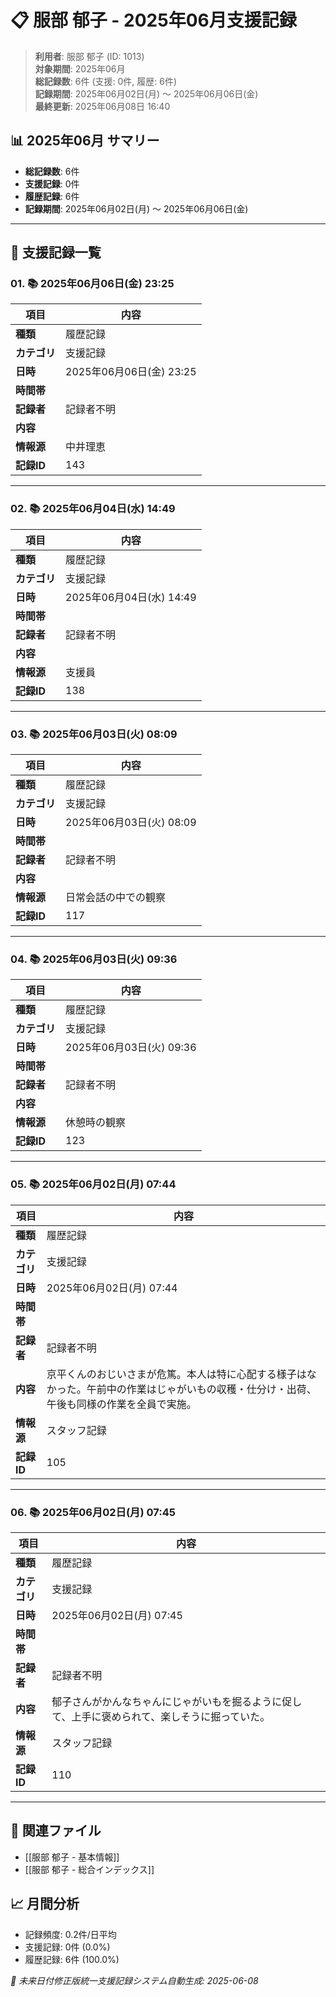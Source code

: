 # 📋 服部 郁子 - 2025年06月支援記録

> **利用者**: 服部 郁子 (ID: 1013)  
> **対象期間**: 2025年06月  
> **総記録数**: 6件 (支援: 0件, 履歴: 6件)  
> **記録期間**: 2025年06月02日(月) ～ 2025年06月06日(金)  
> **最終更新**: 2025年06月08日 16:40

## 📊 2025年06月 サマリー
- **総記録数**: 6件
- **支援記録**: 0件
- **履歴記録**: 6件
- **記録期間**: 2025年06月02日(月) ～ 2025年06月06日(金)

---

## 📝 支援記録一覧

### 01. 📚 2025年06月06日(金) 23:25

| 項目 | 内容 |
|------|------|
| **種類** | 履歴記録 |
| **カテゴリ** | 支援記録 |
| **日時** | 2025年06月06日(金) 23:25 |
| **時間帯** |  |
| **記録者** | 記録者不明 |
| **内容** |  |
| **情報源** | 中井理恵 |
| **記録ID** | 143 |

---

### 02. 📚 2025年06月04日(水) 14:49

| 項目 | 内容 |
|------|------|
| **種類** | 履歴記録 |
| **カテゴリ** | 支援記録 |
| **日時** | 2025年06月04日(水) 14:49 |
| **時間帯** |  |
| **記録者** | 記録者不明 |
| **内容** |  |
| **情報源** | 支援員 |
| **記録ID** | 138 |

---

### 03. 📚 2025年06月03日(火) 08:09

| 項目 | 内容 |
|------|------|
| **種類** | 履歴記録 |
| **カテゴリ** | 支援記録 |
| **日時** | 2025年06月03日(火) 08:09 |
| **時間帯** |  |
| **記録者** | 記録者不明 |
| **内容** |  |
| **情報源** | 日常会話の中での観察 |
| **記録ID** | 117 |

---

### 04. 📚 2025年06月03日(火) 09:36

| 項目 | 内容 |
|------|------|
| **種類** | 履歴記録 |
| **カテゴリ** | 支援記録 |
| **日時** | 2025年06月03日(火) 09:36 |
| **時間帯** |  |
| **記録者** | 記録者不明 |
| **内容** |  |
| **情報源** | 休憩時の観察 |
| **記録ID** | 123 |

---

### 05. 📚 2025年06月02日(月) 07:44

| 項目 | 内容 |
|------|------|
| **種類** | 履歴記録 |
| **カテゴリ** | 支援記録 |
| **日時** | 2025年06月02日(月) 07:44 |
| **時間帯** |  |
| **記録者** | 記録者不明 |
| **内容** | 京平くんのおじいさまが危篤。本人は特に心配する様子はなかった。午前中の作業はじゃがいもの収穫・仕分け・出荷、午後も同様の作業を全員で実施。 |
| **情報源** | スタッフ記録 |
| **記録ID** | 105 |

---

### 06. 📚 2025年06月02日(月) 07:45

| 項目 | 内容 |
|------|------|
| **種類** | 履歴記録 |
| **カテゴリ** | 支援記録 |
| **日時** | 2025年06月02日(月) 07:45 |
| **時間帯** |  |
| **記録者** | 記録者不明 |
| **内容** | 郁子さんがかんなちゃんにじゃがいもを掘るように促して、上手に褒められて、楽しそうに掘っていた。 |
| **情報源** | スタッフ記録 |
| **記録ID** | 110 |

---

## 🔗 関連ファイル
- [[服部 郁子 - 基本情報]]
- [[服部 郁子 - 総合インデックス]]

## 📈 月間分析
- 記録頻度: 0.2件/日平均
- 支援記録: 0件 (0.0%)
- 履歴記録: 6件 (100.0%)

*🔄 未来日付修正版統一支援記録システム自動生成: 2025-06-08*